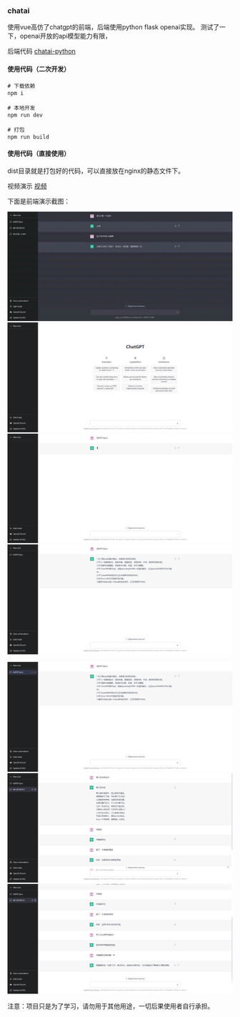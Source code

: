 ### chatai
使用vue高仿了chatgpt的前端，后端使用python flask openai实现。 测试了一下，openai开放的api模型能力有限，

后端代码
[chatai-python](https://gitee.com/MIEAPP/chatai-python)


#### 使用代码（二次开发）
```
# 下载依赖
npm i

# 本地开发
npm run dev

# 打包
npm run build
```

#### 使用代码（直接使用）
dist目录就是打包好的代码，可以直接放在nginx的静态文件下。


视频演示
[视频](https://www.bilibili.com/video/BV1QA411C7mN/)

下面是前端演示截图：

![](imgs/视频演示.gif)
![](imgs/1677497989802.png)
![](imgs/1677498054107.png)
![](imgs/1677498069769.png)

![](imgs/1677498085780.png)
![](imgs/1677498219638.jpg)
![](imgs/1677498224183.png)

注意：项目只是为了学习，请勿用于其他用途，一切后果使用者自行承担。